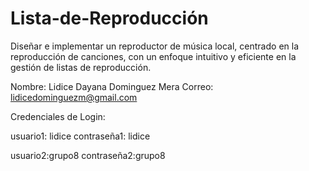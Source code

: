 # Lista-de-Reproducción
Diseñar e implementar un reproductor de música local, centrado en la reproducción de canciones, con un enfoque intuitivo y eficiente en la gestión de listas de reproducción. 

Nombre: Lidice Dayana Dominguez Mera
Correo: lidicedominguezm@gmail.com

Credenciales de Login:

usuario1: lidice
contraseña1: lidice

usuario2:grupo8
contraseña2:grupo8
